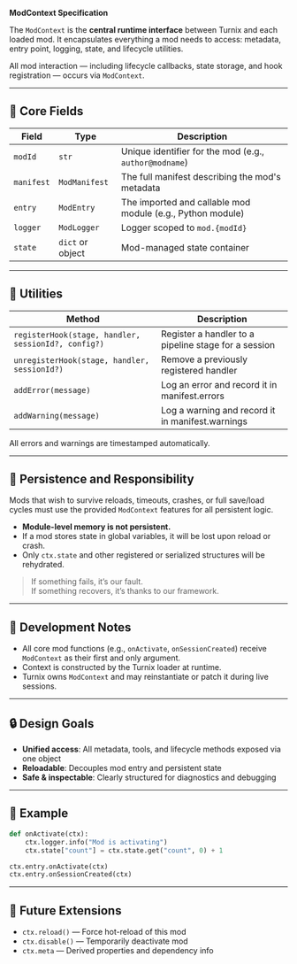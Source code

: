 **ModContext Specification**

The `ModContext` is the **central runtime interface** between Turnix and each loaded mod. It encapsulates everything a mod needs to access: metadata, entry point, logging, state, and lifecycle utilities.

All mod interaction — including lifecycle callbacks, state storage, and hook registration — occurs via `ModContext`.

---

## 🧩 Core Fields

| Field      | Type             | Description                                                |
| ---------- | ---------------- | ---------------------------------------------------------- |
| `modId`    | `str`            | Unique identifier for the mod (e.g., `author@modname`)     |
| `manifest` | `ModManifest`    | The full manifest describing the mod's metadata            |
| `entry`    | `ModEntry`       | The imported and callable mod module (e.g., Python module) |
| `logger`   | `ModLogger`      | Logger scoped to `mod.{modId}`                             |
| `state`    | `dict` or object | Mod-managed state container                                |

---

## 🔧 Utilities

| Method                                              | Description                                          |
| --------------------------------------------------- | ---------------------------------------------------- |
| `registerHook(stage, handler, sessionId?, config?)` | Register a handler to a pipeline stage for a session |
| `unregisterHook(stage, handler, sessionId?)`        | Remove a previously registered handler               |
| `addError(message)`                                 | Log an error and record it in manifest.errors        |
| `addWarning(message)`                               | Log a warning and record it in manifest.warnings     |

All errors and warnings are timestamped automatically.

---

## 🧠 Persistence and Responsibility

Mods that wish to survive reloads, timeouts, crashes, or full save/load cycles must use the provided `ModContext` features for all persistent logic.

- **Module-level memory is not persistent.**
- If a mod stores state in global variables, it will be lost upon reload or crash.
- Only `ctx.state` and other registered or serialized structures will be rehydrated.

> If something fails, it’s our fault.\
> If something recovers, it’s thanks to our framework.

---

## 🧪 Development Notes

- All core mod functions (e.g., `onActivate`, `onSessionCreated`) receive `ModContext` as their first and only argument.
- Context is constructed by the Turnix loader at runtime.
- Turnix owns `ModContext` and may reinstantiate or patch it during live sessions.

---

## 🔒 Design Goals

- **Unified access**: All metadata, tools, and lifecycle methods exposed via one object
- **Reloadable**: Decouples mod entry and persistent state
- **Safe & inspectable**: Clearly structured for diagnostics and debugging

---

## 🔄 Example

```python
def onActivate(ctx):
    ctx.logger.info("Mod is activating")
    ctx.state["count"] = ctx.state.get("count", 0) + 1
```

```python
ctx.entry.onActivate(ctx)
ctx.entry.onSessionCreated(ctx)
```

---

## 📎 Future Extensions

- `ctx.reload()` — Force hot-reload of this mod
- `ctx.disable()` — Temporarily deactivate mod
- `ctx.meta` — Derived properties and dependency info

